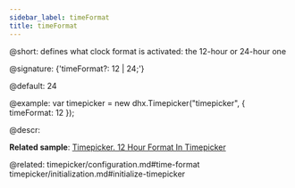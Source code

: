 ```yaml
---
sidebar_label: timeFormat
title: timeFormat
---          
```


@short: defines what clock format is activated: the 12-hour or 24-hour one

@signature: {'timeFormat?: 12 | 24;'}

@default: 24

@example: 
var timepicker = new dhx.Timepicker("timepicker", {
	timeFormat: 12
});

@descr:

**Related sample**: [Timepicker. 12 Hour Format In Timepicker](https://snippet.dhtmlx.com/u9ge1a4z)

@related: timepicker/configuration.md#time-format
timepicker/initialization.md#initialize-timepicker